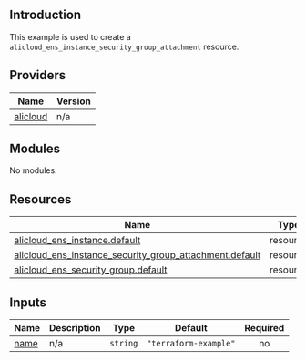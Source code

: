 <!-- BEGIN_TF_DOCS -->
## Introduction

This example is used to create a `alicloud_ens_instance_security_group_attachment` resource.

## Providers

| Name | Version |
|------|---------|
| <a name="provider_alicloud"></a> [alicloud](#provider\_alicloud) | n/a |

## Modules

No modules.

## Resources

| Name | Type |
|------|------|
| [alicloud_ens_instance.default](https://registry.terraform.io/providers/aliyun/alicloud/latest/docs/resources/ens_instance) | resource |
| [alicloud_ens_instance_security_group_attachment.default](https://registry.terraform.io/providers/aliyun/alicloud/latest/docs/resources/ens_instance_security_group_attachment) | resource |
| [alicloud_ens_security_group.default](https://registry.terraform.io/providers/aliyun/alicloud/latest/docs/resources/ens_security_group) | resource |

## Inputs

| Name | Description | Type | Default | Required |
|------|-------------|------|---------|:--------:|
| <a name="input_name"></a> [name](#input\_name) | n/a | `string` | `"terraform-example"` | no |
<!-- END_TF_DOCS -->    